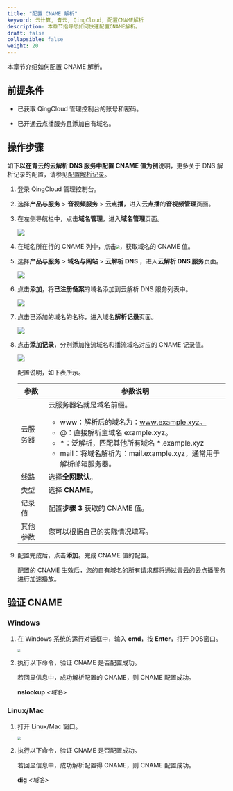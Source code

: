 ```yaml
---
title: "配置 CNAME 解析"
keyword: 云计算, 青云, QingCloud, 配置CNAME解析
description: 本章节指导您如何快速配置CNAME解析。
draft: false
collapsible: false
weight: 20
---
```


本章节介绍如何配置 CNAME 解析。

## 前提条件

- 已获取 QingCloud 管理控制台的账号和密码。

- 已开通云点播服务且添加自有域名。

## 操作步骤

如下**以在青云的云解析 DNS 服务中配置 CNAME 值为例**说明，更多关于 DNS 解析记录的配置，请参见[配置解析记录](/site/dns/quickstart/creatrecordset/)。

1. 登录 QingCloud 管理控制台。

2. 选择**产品与服务** > **音视频服务** > **云点播**，进入**云点播**的**音视频管理**页面。

3. 在左侧导航栏中，点击**域名管理**，进入**域名管理**页面。

   ![](/audio_and_video/vod/_images/qs_domain_cname.png)

4. 在域名所在行的 CNAME 列中，点击<img src="/audio_and_video/vod/_images/icon_copy.png" style="zoom:50%;" />，获取域名的 CNAME 值。

5. 选择**产品与服务** > **域名与网站** > **云解析 DNS** ，进入**云解析 DNS 服务**页面。

   ![](/audio_and_video/live_cdn/_images/um_dns_list.png)

6. 点击**添加**，将**已注册备案**的域名添加到云解析 DNS 服务列表中。

   ![](/audio_and_video/live_cdn/_images/um_add_domain.png)

7. 点击已添加的域名的名称，进入域名**解析记录**页面。

   ![](/audio_and_video/live_cdn/_images/um_add_parsing.png)

8. 点击**添加记录**，分别添加推流域名和播流域名对应的 CNAME 记录值。

   ![](/audio_and_video/live_cdn/_images/um_add_domainlist.png)

   配置说明，如下表所示。

   | 参数     | 参数说明                                                     |
   | -------- | ------------------------------------------------------------ |
   | 云服务器 | 云服务器名就是域名前缀。<ul><li>www：解析后的域名为：www.example.xyz。</li><li>@：直接解析主域名 example.xyz。</li><li>*：泛解析，匹配其他所有域名 *.example.xyz</li><li>mail：将域名解析为：mail.example.xyz，通常用于解析邮箱服务器。</li></ul> |
   | 线路     | 选择**全网默认**。                                           |
   | 类型     | 选择 **CNAME**。                                             |
   | 记录值   | 配置**步骤 3** 获取的 CNAME 值。                             |
   | 其他参数 | 您可以根据自己的实际情况填写。                               |

9. 配置完成后，点击**添加**。完成 CNAME 值的配置。

   配置的 CNAME 生效后，您的自有域名的所有请求都将通过青云的云点播服务进行加速播放。

## 验证 CNAME

### Windows

1. 在 Windows 系统的运行对话框中，输入 **cmd**，按 **Enter**，打开 DOS窗口。

   <img src="/audio_and_video/live_cdn/_images/um_cname_cmd_win.png" style="zoom:40%;" />

2. 执行以下命令，验证 CNAME 是否配置成功。

   若回显信息中，成功解析配置的 CNAME，则 CNAME 配置成功。

   **nslookup** *<域名>*

### Linux/Mac

1. 打开 Linux/Mac 窗口。

   <img src="/audio_and_video/live_cdn/_images/um_cname_cmd_linux.png" style="zoom:43%;" />

2. 执行以下命令，验证 CNAME 是否配置成功。

   若回显信息中，成功解析配置得 CNAME，则 CNAME 配置成功。

   **dig** *<域名>*



